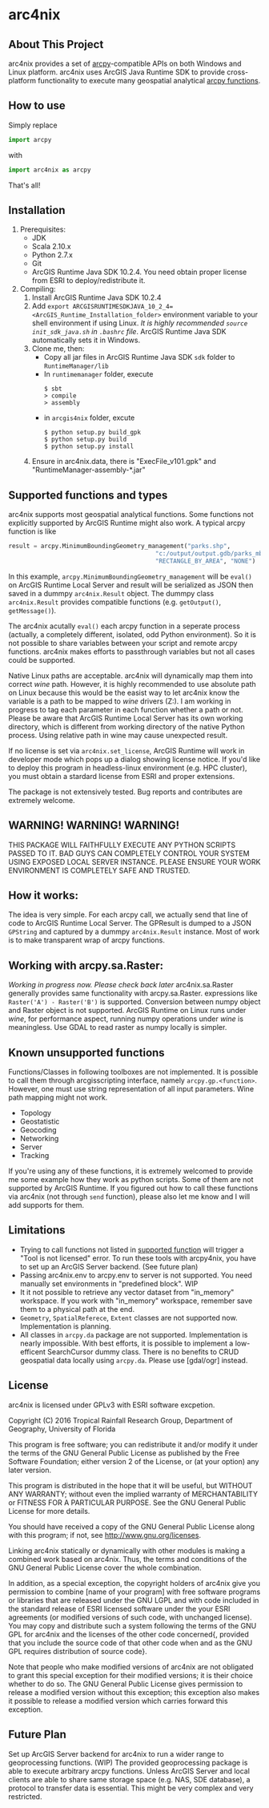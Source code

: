 arc4nix
===================

## About This Project ##
arc4nix provides a set of [arcpy](http://desktop.arcgis.com/en/arcmap/10.3/analyze/arcpy/what-is-arcpy-.htm)-compatible APIs on both Windows and Linux platform.
arc4nix uses ArcGIS Java Runtime SDK to provide cross-platform functionality to execute many geospatial analytical [arcpy functions](https://developers.arcgis.com/java/guide/local-server-geoprocessing-tools-support.htm).

## How to use
Simply replace
```Python
import arcpy
```
with
```Python
import arc4nix as arcpy
```
That's all!

## Installation
1. Prerequisites:
 	- JDK
 	- Scala 2.10.x
 	- Python 2.7.x
 	- Git
	- ArcGIS Runtime Java SDK 10.2.4. You need obtain proper license from ESRI to deploy/redistribute it.
2. Compiling:
 	1. Install ArcGIS Runtime Java SDK 10.2.4
	2. Add `export ARCGISRUNTIMESDKJAVA_10_2_4=<ArcGIS_Runtime_Installation_folder>` environment variable to your shell environment if using Linux. *It is highly recommended `source init_sdk_java.sh` in `.bashrc` file*. ArcGIS Runtime Java SDK automatically sets it in Windows.
	3. Clone me, then:
		- Copy all jar files in ArcGIS Runtime Java SDK `sdk` folder to `RuntimeManager/lib`
		- In `runtimemanager` folder, execute
			```
			$ sbt
			> compile
			> assembly
			```
		- in `arcgis4nix` folder, excute
			```
			$ python setup.py build_gpk
			$ python setup.py build
			$ python setup.py install
			```
	4. Ensure in arc4nix.data, there is "ExecFile_v101.gpk" and "RuntimeManager-assembly-*.jar"

## Supported functions and types
arc4nix supports most geospatial analytical functions. Some functions not explicitly supported by ArcGIS Runtime might also work. A typical arcpy function is like
```python
result = arcpy.MinimumBoundingGeometry_management("parks.shp",
                                         "c:/output/output.gdb/parks_mbg",
                                         "RECTANGLE_BY_AREA", "NONE")
```
In this example, `arcpy.MinimumBoundingGeometry_management` will be `eval()` on ArcGIS Runtime Local Server and result will be serialized as JSON then saved in a dummpy `arc4nix.Result` object. The dummpy class `arc4nix.Result` provides compatible functions (e.g. `getOutput()`, `getMessage()`).

The arc4nix acutally `eval()` each arcpy function in a seperate process (actually, a completely different, isolated, odd Python environment). So it is not possible to share variables between your script and remote arcpy functions. arc4nix makes efforts to passthrough variables but not all cases could be supported.

Native Linux paths are acceptable. arc4nix will dynamically map them into correct *wine* path. However, it is highly recommended to use absolute path on Linux because this would be the easist way to let arc4nix know the variable is a path to be mapped to *wine* drivers (Z:). I am working in progress to tag each parameter in each function whether a path or not. Please be aware that ArcGIS Runtime Local Server has its own working directory, which is different from working directory of the native Python process. Using relative path in wine may cause unexpected result. 

If no license is set via `arc4nix.set_license`, ArcGIS Runtime will work in developer mode which pops up a dialog showing license notice. If you'd like to deploy this program in headless-linux environment (e.g. HPC cluster), you must obtain a stardard license from ESRI and proper extensions.

The package is not extensively tested. Bug reports and contributes are extremely welcome.


## WARNING! WARNING! WARNING!
THIS PACKAGE WILL FAITHFULLY EXECUTE ANY PYTHON SCRIPTS PASSED TO IT. BAD GUYS CAN COMPLETELY CONTROL YOUR SYSTEM USING EXPOSED LOCAL SERVER INSTANCE. PLEASE ENSURE YOUR WORK ENVIRONMENT IS COMPLETELY SAFE AND TRUSTED.

## How it works:
The idea is very simple. For each arcpy call, we actually send that line of code to ArcGIS Runtime Local Server. The GPResult is dumped to a JSON `GPString` and captured by a dummpy `arc4nix.Result` instance. Most of work is to make transparent wrap of arcpy functions.

## Working with arcpy.sa.Raster:
*Working in progress now. Please check back later*
arc4nix.sa.Raster generally provides same functionality with arcpy.sa.Raster. expressions like `Raster('A') - Raster('B')` is supported. Conversion between numpy object and Raster object is not supported. ArcGIS Runtime on Linux runs under *wine*, for performance aspect, running numpy operations under *wine* is meaningless. Use GDAL to read raster as numpy locally is simpler.

## Known unsupported functions
Functions/Classes in following toolboxes are not implemented. It is possible to call them through arcgisscripting interface, namely `arcpy.gp.<function>`. However, one must use string representation of all input parameters. Wine path mapping might not work.
- Topology 
- Geostatistic
- Geocoding
- Networking
- Server
- Tracking

If you're using any of these functions, it is extremely welcomed to provide me some example how they work as python scripts. Some of them are not supported by ArcGIS Runtime. If you figured out how to call these functions via arc4nix (not through `send` function), please also let me know and I will add supports for them.

## Limitations
- Trying to call functions not listed in [supported function](https://developers.arcgis.com/java/guide/local-server-geoprocessing-tools-support.htm) will trigger a "Tool is not licensed" error. To run these tools with arcpy4nix, you have to set up an ArcGIS Server backend. (See future plan)
- Passing arc4nix.env to arcpy.env to server is not supported. You need manually set environments in "predefined block". WIP
- It it not possible to retrieve any vector dataset from "in_memory" workspace. If you work with "in_memory" workspace, remember save them to a physical path at the end.
- `Geometry`, `SpatialReferece`, `Extent` classes are not supported now. Implementation is planning.
- All classes in `arcpy.da` package are not supported. Implementation is nearly impossible. With best efforts, it is possible to implement a low-efficent SearchCursor dummy class. There is no benefits to CRUD geospatial data locally using `arcpy.da`. Please use [gdal/ogr] instead.

## License
arc4nix is licensed under GPLv3 with ESRI software excpetion. 

Copyright (C) 2016 Tropical Rainfall Research Group, Department of Geography, University of Florida

This program is free software; you can redistribute it and/or modify it under the terms of the GNU General Public License as published by the Free Software Foundation; either version 2 of the License, or (at your option) any later version.

This program is distributed in the hope that it will be useful, but WITHOUT ANY WARRANTY; without even the implied warranty of MERCHANTABILITY or FITNESS FOR A PARTICULAR PURPOSE. See the GNU General Public License for more details.

You should have received a copy of the GNU General Public License along with this program; if not, see <http://www.gnu.org/licenses>.

Linking arc4nix statically or dynamically with other modules is making a combined work based on arc4nix. Thus, the terms and conditions of the GNU General Public License cover the whole combination.

In addition, as a special exception, the copyright holders of arc4nix give you permission to combine [name of your program] with free software programs or libraries that are released under the GNU LGPL and with code included in the standard release of ESRI licensed software under the your ESRI agreements (or modified versions of such code, with unchanged license). You may copy and distribute such a system following the terms of the GNU GPL for arc4nix and the licenses of the other code concerned{, provided that you include the source code of that other code when and as the GNU GPL requires distribution of source code}.

Note that people who make modified versions of arc4nix are not obligated to grant this special exception for their modified versions; it is their choice whether to do so. The GNU General Public License gives permission to release a modified version without this exception; this exception also makes it possible to release a modified version which carries forward this exception.

## Future Plan
Set up ArcGIS Server backend for arc4nix to run a wider range to geoprocessing functions. (WIP) The provided geoprocessing package is able to execute arbitrary arcpy functions. Unless ArcGIS Server and local clients are able to share same storage space (e.g. NAS, SDE database), a protocol to transfer data is essential. This might be very complex and very restricted.
